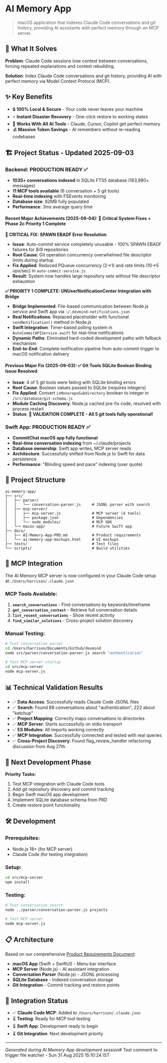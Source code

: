 # AI Memory App

> macOS application that indexes Claude Code conversations and git history, providing AI assistants with perfect memory through an MCP server.

## 🎯 What It Solves

**Problem**: Claude Code sessions lose context between conversations, forcing repeated explanations and context rebuilding.

**Solution**: Index Claude Code conversations and git history, providing AI with perfect memory via Model Context Protocol (MCP).

## ✨ Key Benefits

- 🔒 **100% Local & Secure** - Your code never leaves your machine  
- ⚡ **Instant Disaster Recovery** - One-click restore to working states
- 🤖 **Works With All AI Tools** - Claude, Cursor, Copilot get perfect memory
- 💰 **Massive Token Savings** - AI remembers without re-reading codebases

## 🏗️ Project Status - Updated 2025-09-03

### Backend: **PRODUCTION READY** ✅
- **1035+ conversations indexed** in SQLite FTS5 database (163,980+ messages)
- **11 MCP tools available** (6 conversation + 5 git tools)
- **Real-time indexing** with FSEvents monitoring  
- **Database size**: 82MB fully populated
- **Performance**: 3ms average query time

#### Recent Major Achievements (2025-09-04): 🚨 Critical System Fixes + Phase 2c Priority 1 Complete

**🚨 CRITICAL FIX: SPAWN EBADF Error Resolution**
- **Issue**: Auto-commit service completely unusable - 100% SPAWN EBADF failures for 8/9 repositories  
- **Root Cause**: Git operation concurrency overwhelmed file descriptor limits during startup
- **Fix Applied**: Reduced PQueue concurrency (2→1) and rate limits (10→5 ops/sec) in `auto-commit-service.js`
- **Result**: System now handles large repository sets without file descriptor exhaustion

**✅ PRIORITY 1 COMPLETE: UNUserNotificationCenter Integration with Bridge**  
- **Bridge Implemented**: File-based communication between Node.js service and Swift app via `~/.devmind-notifications.json`
- **Real Notifications**: Replaced placeholder with functional `sendNotification()` method in Node.js
- **Swift Integration**: Timer-based polling system in `AutoCommitAPIService.swift` for real-time notifications  
- **Dynamic Paths**: Eliminated hard-coded development paths with fallback mechanism
- **End-to-End**: Complete notification pipeline from auto-commit trigger to macOS notification delivery

#### Previous Major Fix (2025-09-03): ✅ Git Tools SQLite Boolean Binding Issue Resolved
- **Issue**: 4 of 5 git tools were failing with SQLite binding errors
- **Root Cause**: Boolean values passed to SQLite (requires integers)
- **Fix Applied**: Convert `isMonorepoSubdirectory` boolean to integer in `/src/database/git-schema.js`
- **Module Caching Discovery**: Node.js cached pre-fix code, resolved with process restart
- **Status**: 🚀 **VALIDATION COMPLETE - All 5 git tools fully operational!**

### Swift App: **PRODUCTION READY** ✅
- **CommitChat macOS app fully functional** 
- **Real-time conversation indexing** from ~/.claude/projects
- **Database ownership**: Swift app writes, MCP server reads
- **Architecture**: Successfully shifted from Node.js to Swift for data persistence
- **Performance**: "Blinding speed and pace" indexing (user quote)

## 📁 Project Structure

```
ai-memory-app/
├── src/
│   ├── parser/
│   │   └── conversation-parser.js     # JSONL parser with search
│   ├── mcp-server/
│   │   ├── mcp-server.js              # MCP server (4 tools)
│   │   ├── package.json               # Dependencies
│   │   └── node_modules/              # MCP SDK
│   └── macos-app/                     # Future Swift app
├── docs/
│   ├── AI-Memory-App-PRD.md           # Product requirements
│   └── ai-memory-app-mockups.html     # UI mockups
├── tests/                             # Test files
└── scripts/                           # Build utilities
```

## 🚀 MCP Integration

The AI Memory MCP server is now configured in your Claude Code setup at:
`/Users/harrison/.claude.json`

### MCP Tools Available:

1. **`search_conversations`** - Find conversations by keywords/timeframe
2. **`get_conversation_context`** - Retrieve full conversation details  
3. **`list_recent_conversations`** - Show recent activity
4. **`find_similar_solutions`** - Cross-project solution discovery

### Manual Testing:

```bash
# Test conversation parser
cd /Users/harrison/Documents/Github/devmind
node src/parser/conversation-parser.js search "authentication"

# Test MCP server startup
cd src/mcp-server
node mcp-server.js
```

## 📊 Technical Validation Results

- ✅ **Data Access**: Successfully reads Claude Code JSONL files
- ✅ **Search**: Found 88 conversations about "authentication", 222 about "ketchup"
- ✅ **Project Mapping**: Correctly maps conversations to directories  
- ✅ **MCP Server**: Starts successfully on stdio transport
- ✅ **ES Modules**: All imports working correctly
- ✅ **MCP Integration**: Successfully connected and tested with real queries
- ✅ **Cross-Project Discovery**: Found flag_review_handler refactoring discussion from Aug 27th

## 🔄 Next Development Phase

**Priority Tasks:**
1. Test MCP integration with Claude Code tools
2. Add git repository discovery and commit tracking
3. Begin Swift macOS app development  
4. Implement SQLite database schema from PRD
5. Create restore point functionality

## 🛠️ Development

### Prerequisites:
- Node.js 18+ (for MCP server)
- Claude Code (for testing integration)

### Setup:
```bash
cd src/mcp-server
npm install
```

### Testing:
```bash
# Test conversation search
node ../parser/conversation-parser.js projects

# Test MCP server 
node mcp-server.js
```

## 📋 Architecture

Based on our comprehensive [Product Requirements Document](docs/AI-Memory-App-PRD.md):

- **macOS App** (Swift + SwiftUI) - Menu bar interface
- **MCP Server** (Node.js) - AI assistant integration  
- **Conversation Parser** (Node.js) - JSONL processing
- **SQLite Database** - Indexed conversation storage
- **Git Integration** - Commit tracking and restore points

## 🔗 Integration Status

- ✅ **Claude Code MCP**: Added to `/Users/harrison/.claude.json`
- ⏳ **Testing**: Ready for MCP tool testing
- ⏳ **Swift App**: Development ready to begin
- ⏳ **Git Integration**: Next development priority

---

*Generated during AI Memory App development session*# Test comment to trigger file watcher - Sun 31 Aug 2025 15:10:24 IST
